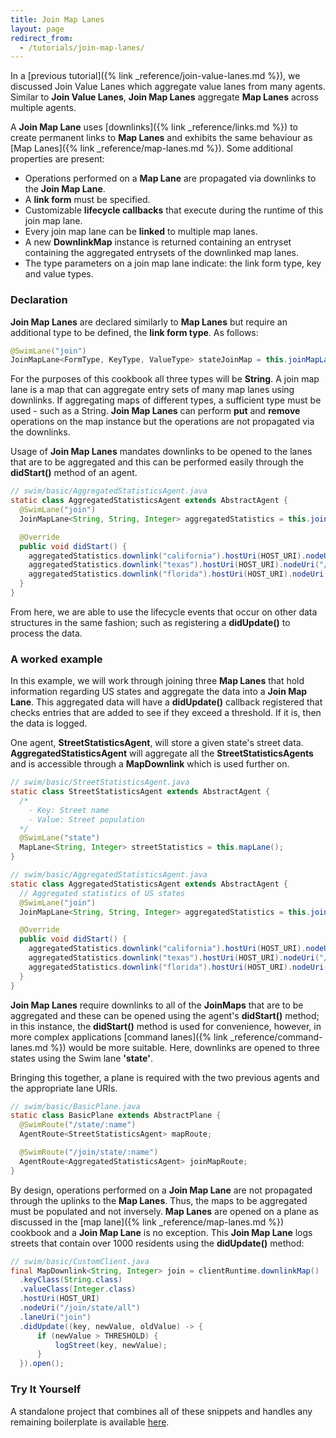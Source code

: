 ```yaml
---
title: Join Map Lanes
layout: page
redirect_from:
  - /tutorials/join-map-lanes/
---
```


In a [previous tutorial]({% link _reference/join-value-lanes.md %}), we discussed Join Value Lanes which aggregate value lanes from many agents. Similar to **Join Value Lanes**, **Join Map Lanes** aggregate **Map Lanes** across multiple agents.

A **Join Map Lane** uses [downlinks]({% link _reference/links.md %}) to create permanent links to **Map Lanes** and exhibits the same behaviour as [Map Lanes]({% link _reference/map-lanes.md %}). Some additional properties are present:

- Operations performed on a **Map Lane** are propagated via downlinks to the **Join Map Lane**.
- A **link form** must be specified.
- Customizable **lifecycle callbacks** that execute during the runtime of this join map lane.
- Every join map lane can be **linked** to multiple map lanes.
- A new **DownlinkMap** instance is returned containing an entryset containing the aggregated entrysets of the downlinked map lanes.
- The type parameters on a join map lane indicate: the link form type, key and value types.

### Declaration

**Join Map Lanes** are declared similarly to **Map Lanes** but require an additional type to be defined, the **link form type**. As follows:

```java
@SwimLane("join")
JoinMapLane<FormType, KeyType, ValueType> stateJoinMap = this.joinMapLane();
```

For the purposes of this cookbook all three types will be **String**. A join map lane is a map that can aggregate entry sets of many map lanes using downlinks. If aggregating maps of different types, a sufficient type must be used - such as a String. **Join Map Lanes** can perform **put** and **remove** operations on the map instance but the operations are not propagated via the downlinks.
    
Usage of **Join Map Lanes** mandates downlinks to be opened to the lanes that are to be aggregated and this can be performed easily through the **didStart()** method of an agent.

```java
// swim/basic/AggregatedStatisticsAgent.java
static class AggregatedStatisticsAgent extends AbstractAgent {
  @SwimLane("join")
  JoinMapLane<String, String, Integer> aggregatedStatistics = this.joinMapLane();

  @Override
  public void didStart() {
    aggregatedStatistics.downlink("california").hostUri(HOST_URI).nodeUri("/state/california").laneUri("state").open();
    aggregatedStatistics.downlink("texas").hostUri(HOST_URI).nodeUri("/state/texas").laneUri("state").open();
    aggregatedStatistics.downlink("florida").hostUri(HOST_URI).nodeUri("/state/florida").laneUri("state").open();
  }
}
```

From here, we are able to use the lifecycle events that occur on other data structures in the same fashion; such as registering a **didUpdate()** to process the data.

### A worked example

In this example, we will work through joining three **Map Lanes** that hold information regarding US states and aggregate the data into a **Join Map Lane**. This aggregated data will have a **didUpdate()** callback registered that checks entries that are added to see if they exceed a threshold. If it is, then the data is logged. 

One agent, **StreetStatisticsAgent**, will store a given state's street data. **AggregatedStatisticsAgent** will aggregate all the **StreetStatisticsAgents** and is accessible through a **MapDownlink** which is used further on.

```java
// swim/basic/StreetStatisticsAgent.java
static class StreetStatisticsAgent extends AbstractAgent {
  /*
    - Key: Street name
    - Value: Street population
  */
  @SwimLane("state")
  MapLane<String, Integer> streetStatistics = this.mapLane();
}

// swim/basic/AggregatedStatisticsAgent.java
static class AggregatedStatisticsAgent extends AbstractAgent {
  // Aggregated statistics of US states
  @SwimLane("join")
  JoinMapLane<String, String, Integer> aggregatedStatistics = this.joinMapLane();

  @Override
  public void didStart() {
    aggregatedStatistics.downlink("california").hostUri(HOST_URI).nodeUri("/state/california").laneUri("state").open();
    aggregatedStatistics.downlink("texas").hostUri(HOST_URI).nodeUri("/state/texas").laneUri("state").open();
    aggregatedStatistics.downlink("florida").hostUri(HOST_URI).nodeUri("/state/florida").laneUri("state").open();
  }
}
```

**Join Map Lanes** require downlinks to all of the **JoinMaps** that are to be aggregated and these can be opened using the agent's **didStart()** method; in this instance, the **didStart()** method is used for convenience, however, in more complex applications [command lanes]({% link _reference/command-lanes.md %}) would be more suitable. Here, downlinks are opened to three states using the Swim lane **'state'**.

Bringing this together, a plane is required with the two previous agents and the appropriate lane URIs.

```java
// swim/basic/BasicPlane.java
static class BasicPlane extends AbstractPlane {
  @SwimRoute("/state/:name")
  AgentRoute<StreetStatisticsAgent> mapRoute;

  @SwimRoute("/join/state/:name")
  AgentRoute<AggregatedStatisticsAgent> joinMapRoute;
}
```

By design, operations performed on a **Join Map Lane** are not propagated through the uplinks to the **Map Lanes**. Thus, the maps to be aggregated must be populated and not inversely. **Map Lanes** are opened on a plane as discussed in the [map lane]({% link _reference/map-lanes.md %}) cookbook and a **Join Map Lane** is no exception. This **Join Map Lane** logs streets that contain over 1000 residents using the **didUpdate()** method:

```java
// swim/basic/CustomClient.java
final MapDownlink<String, Integer> join = clientRuntime.downlinkMap()
  .keyClass(String.class)
  .valueClass(Integer.class)
  .hostUri(HOST_URI)
  .nodeUri("/join/state/all")
  .laneUri("join")
  .didUpdate((key, newValue, oldValue) -> {
      if (newValue > THRESHOLD) {
          logStreet(key, newValue);
      }
  }).open();
```

### Try It Yourself

A standalone project that combines all of these snippets and handles any remaining boilerplate is available [here](https://github.com/swimos/cookbook/tree/master/join_map_lanes).

